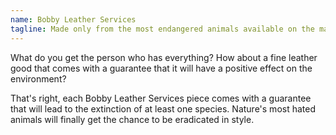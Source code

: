 ```yaml
---
name: Bobby Leather Services
tagline: Made only from the most endangered animals available on the market.
---
```


What do you get the person who has everything? How about a fine leather good that comes with a guarantee that it will have a positive effect on the environment?

That's right, each Bobby Leather Services piece comes with a guarantee that will lead to the extinction of at least one species. Nature's most hated animals will finally get the chance to be eradicated in style.
